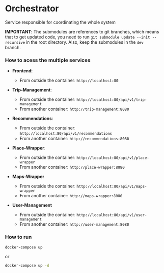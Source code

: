# Orchestrator
Service responsible for coordinating the whole system

**IMPORTANT**: The submodules are references to git branches, which means that to get updated code, you need to run `git submodule update --init --recursive` in the root directory.
Also, keep the submodules in the `dev` branch.

### How to acess the multiple services

- **Frontend**:
    - From outside the container: `http://localhost:80`

- **Trip-Management**:
    - From outside the container: `http://localhost:80/api/v1/trip-management`
    - From another container: `http://trip-management:8080`

- **Recommendations**:
    - From outside the container: `http://localhost:80/api/v1/recommendations`
    - From another container: `http://recommendations:8080`

- **Place-Wrapper**:
    - From outside the container: `http://localhost:80/api/v1/place-wrapper`
    - From another container: `http://place-wrapper:8080`

- **Maps-Wrapper**
    - From outside the container: `http://localhost:80/api/v1/maps-wrapper`
    - From another container: `http://maps-wrapper:8080`

- **User-Management**
    - From outside the container: `http://localhost:80/api/v1/user-management`
    - From another container: `http://user-management:8080`

### How to run

```bash
docker-compose up
```
or
```bash
docker-compose up -d
```
